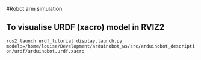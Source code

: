 #Robot arm simulation

## To visualise URDF (xacro) model in RVIZ2 
`ros2 launch urdf_tutorial display.launch.py model:=/home/louise/Development/arduinobot_ws/src/arduinobot_description/urdf/arduinobot.urdf.xacro`
